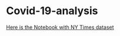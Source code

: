 # Covid-19-analysis

[Here is the Notebook with NY Times dataset](https://github.com/tirthajyoti/Covid-19-analysis/blob/master/Notebook/NYTCovid-test.ipynb)
